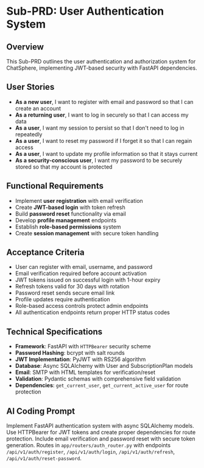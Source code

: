 # Sub-PRD: User Authentication System

## Overview
This Sub-PRD outlines the user authentication and authorization system for ChatSphere, implementing JWT-based security with FastAPI dependencies.

## User Stories
- **As a new user**, I want to register with email and password so that I can create an account
- **As a returning user**, I want to log in securely so that I can access my data
- **As a user**, I want my session to persist so that I don't need to log in repeatedly
- **As a user**, I want to reset my password if I forget it so that I can regain access
- **As a user**, I want to update my profile information so that it stays current
- **As a security-conscious user**, I want my password to be securely stored so that my account is protected

## Functional Requirements
- Implement **user registration** with email verification
- Create **JWT-based login** with token refresh
- Build **password reset** functionality via email
- Develop **profile management** endpoints
- Establish **role-based permissions** system
- Create **session management** with secure token handling

## Acceptance Criteria
- User can register with email, username, and password
- Email verification required before account activation
- JWT tokens issued on successful login with 1-hour expiry
- Refresh tokens valid for 30 days with rotation
- Password reset sends secure email link
- Profile updates require authentication
- Role-based access controls protect admin endpoints
- All authentication endpoints return proper HTTP status codes

## Technical Specifications
- **Framework**: FastAPI with `HTTPBearer` security scheme
- **Password Hashing**: bcrypt with salt rounds
- **JWT Implementation**: PyJWT with RS256 algorithm
- **Database**: Async SQLAlchemy with User and SubscriptionPlan models
- **Email**: SMTP with HTML templates for verification/reset
- **Validation**: Pydantic schemas with comprehensive field validation
- **Dependencies**: `get_current_user`, `get_current_active_user` for route protection

## AI Coding Prompt
Implement FastAPI authentication system with async SQLAlchemy models. Use HTTPBearer for JWT tokens and create proper dependencies for route protection. Include email verification and password reset with secure token generation. Routes in `app/routers/auth_router.py` with endpoints `/api/v1/auth/register`, `/api/v1/auth/login`, `/api/v1/auth/refresh`, `/api/v1/auth/reset-password`.